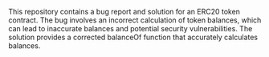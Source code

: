 This repository contains a bug report and solution for an ERC20 token contract. The bug involves an incorrect calculation of token balances, which can lead to inaccurate balances and potential security vulnerabilities. The solution provides a corrected balanceOf function that accurately calculates balances.